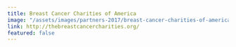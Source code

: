 ```yaml
---
title: Breast Cancer Charities of America
image: "/assets/images/partners-2017/breast-cancer-charities-of-america.jpg"
link: http://thebreastcancercharities.org/
featured: false
---
```


